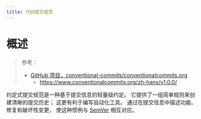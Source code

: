 ```yaml
---
title: 代码提交规范
---
```


# 概述

> 参考：
> - [GitHub 项目，conventional-commits/conventionalcommits.org]()
>   - <https://www.conventionalcommits.org/zh-hans/v1.0.0/>

约定式提交规范是一种基于提交信息的轻量级约定。 它提供了一组简单规则来创建清晰的提交历史； 这更有利于编写自动化工具。 通过在提交信息中描述功能、修复和破坏性变更， 使这种惯例与 [SemVer](http://semver.org/) 相互对应。

